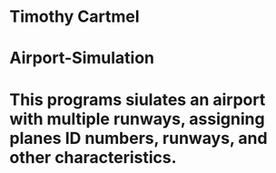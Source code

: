 # Timothy Cartmel
# Airport-Simulation
# This programs siulates an airport with multiple runways, assigning planes ID numbers, runways, and other characteristics.
